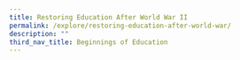 ```yaml
---
title: Restoring Education After World War II
permalink: /explore/restoring-education-after-world-war/
description: ""
third_nav_title: Beginnings of Education
---
```


